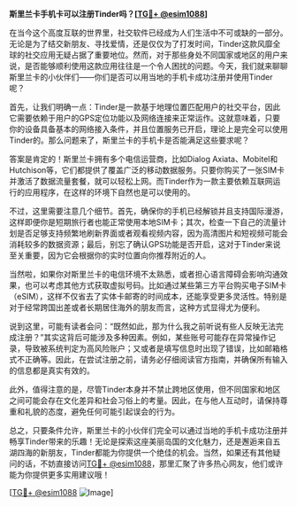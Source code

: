 **斯里兰卡手机卡可以注册Tinder吗？[[TG💪+ @esim1088](https://t.me/s/esim1088)]**

在当今这个高度互联的世界里，社交软件已经成为人们生活中不可或缺的一部分。无论是为了结交新朋友、寻找爱情，还是仅仅为了打发时间，Tinder这款风靡全球的社交应用无疑占据了重要地位。然而，对于那些身处不同国家或地区的用户来说，是否能够顺利使用这款应用往往是一个令人困扰的问题。今天，我们就来聊聊斯里兰卡的小伙伴们——你们是否可以用当地的手机卡成功注册并使用Tinder呢？

首先，让我们明确一点：Tinder是一款基于地理位置匹配用户的社交平台，因此它需要依赖于用户的GPS定位功能以及网络连接来正常运作。这就意味着，只要你的设备具备基本的网络接入条件，并且位置服务已开启，理论上是完全可以使用Tinder的。那么问题来了，斯里兰卡的手机卡是否能满足这些要求呢？

答案是肯定的！斯里兰卡拥有多个电信运营商，比如Dialog Axiata、Mobitel和Hutchison等，它们都提供了覆盖广泛的移动数据服务。只要你购买了一张SIM卡并激活了数据流量套餐，就可以轻松上网。而Tinder作为一款主要依赖互联网运行的应用程序，在这样的环境下自然也是可以使用的。

不过，这里需要注意几个细节。首先，确保你的手机已经解锁并且支持国际漫游，这样即便你是短期旅行者也能正常使用本地SIM卡；其次，检查一下自己的流量计划是否足够支持频繁地刷新界面或者观看视频内容，因为高清图片和短视频可能会消耗较多的数据资源；最后，别忘了确认GPS功能是否开启，这对于Tinder来说至关重要，因为它会根据你的实时位置向你推荐附近的人。

当然啦，如果你对斯里兰卡的电信环境不太熟悉，或者担心语言障碍会影响沟通效果，也可以考虑其他方式获取虚拟号码。比如通过某些第三方平台购买电子SIM卡（eSIM），这样不仅省去了实体卡邮寄的时间成本，还能享受更多灵活性。特别是对于经常跨国出差或者长期居住海外的朋友而言，这种方式显得尤为便利。

说到这里，可能有读者会问：“既然如此，那为什么我之前听说有些人反映无法完成注册？”其实这背后可能涉及多种因素。例如，某些账号可能存在异常操作记录，导致被系统判定为高风险账户；又或者是填写信息时出现了错误，比如邮箱格式不正确等。因此，在尝试注册之前，请务必仔细阅读官方指南，并确保所有输入的信息都是真实有效的。

此外，值得注意的是，尽管Tinder本身并不禁止跨地区使用，但不同国家和地区之间可能会存在文化差异和社会习俗上的考量。因此，在与他人互动时，请保持尊重和礼貌的态度，避免任何可能引起误会的行为。

总之，只要条件允许，斯里兰卡的小伙伴们完全可以通过当地的手机卡成功注册并畅享Tinder带来的乐趣！无论是探索这座美丽岛国的文化魅力，还是邂逅来自五湖四海的新朋友，Tinder都能为你提供一个绝佳的机会。当然，如果还有其他疑问的话，不妨直接访问[TG💪+ @esim1088](https://t.me/s/esim1088)，那里汇聚了许多热心网友，他们或许能为你提供更多实用建议哦！

[[TG💪+ @esim1088](https://t.me/s/esim1088) ![Image](https://i.postimg.cc/4NQfJmqS/Snipaste-2025-05-13-00-14-12.png)]
